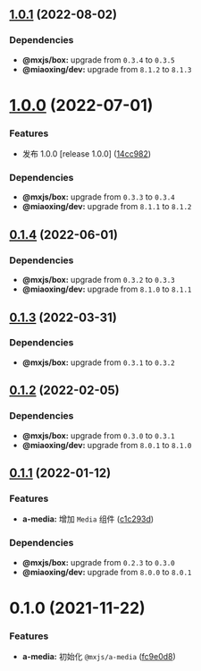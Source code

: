 ## [1.0.1](https://github.com/miaoxing/mxjs-a-media/compare/v1.0.0...v1.0.1) (2022-08-02)





### Dependencies

* **@mxjs/box:** upgrade from `0.3.4` to `0.3.5`
* **@miaoxing/dev:** upgrade from `8.1.2` to `8.1.3`

# [1.0.0](https://github.com/miaoxing/mxjs-a-media/compare/v0.1.4...v1.0.0) (2022-07-01)


### Features

* 发布 1.0.0 [release 1.0.0] ([14cc982](https://github.com/miaoxing/mxjs-a-media/commit/14cc982825716bc739b6bbbb530876be75f08a4e))





### Dependencies

* **@mxjs/box:** upgrade from `0.3.3` to `0.3.4`
* **@miaoxing/dev:** upgrade from `8.1.1` to `8.1.2`

## [0.1.4](https://github.com/miaoxing/mxjs-a-media/compare/v0.1.3...v0.1.4) (2022-06-01)





### Dependencies

* **@mxjs/box:** upgrade from `0.3.2` to `0.3.3`
* **@miaoxing/dev:** upgrade from `8.1.0` to `8.1.1`

## [0.1.3](https://github.com/miaoxing/mxjs-a-media/compare/v0.1.2...v0.1.3) (2022-03-31)





### Dependencies

* **@mxjs/box:** upgrade from `0.3.1` to `0.3.2`

## [0.1.2](https://github.com/miaoxing/mxjs-a-media/compare/v0.1.1...v0.1.2) (2022-02-05)





### Dependencies

* **@mxjs/box:** upgrade from `0.3.0` to `0.3.1`
* **@miaoxing/dev:** upgrade from `8.0.1` to `8.1.0`

## [0.1.1](https://github.com/miaoxing/mxjs-a-media/compare/v0.1.0...v0.1.1) (2022-01-12)


### Features

* **a-media:** 增加 `Media` 组件 ([c1c293d](https://github.com/miaoxing/mxjs-a-media/commit/c1c293d674733df30ac3c42da8d0254c3c075926))





### Dependencies

* **@mxjs/box:** upgrade from `0.2.3` to `0.3.0`
* **@miaoxing/dev:** upgrade from `8.0.0` to `8.0.1`

# 0.1.0 (2021-11-22)


### Features

* **a-media:** 初始化 `@mxjs/a-media` ([fc9e0d8](https://github.com/miaoxing/mxjs-a-media/commit/fc9e0d80552ad67f1b8180477f3d835a6115d613))
